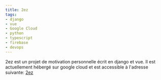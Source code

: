 ```yaml
---
title: 2ez
tags:
- django
- vue
- Google Cloud
- python
- typescript
- firebase
- devops
---
```


2ez est un projet de motivation personnelle écrit en django et vue. Il est actuellement hébergé sur google cloud et est accessible à l'adresse suivante: [2ez](https://2-ez.fr)